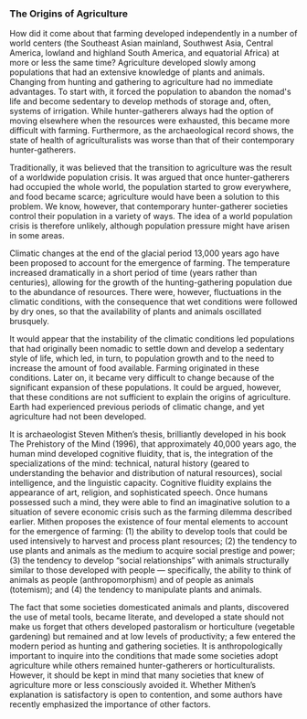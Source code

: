 ### The Origins of Agriculture

How did it come about that farming developed independently in a number of world centers (the Southeast Asian mainland, Southwest Asia, Central America, lowland and highland South America, and equatorial Africa) at more or less the same time? Agriculture developed slowly among populations that had an extensive knowledge of plants and animals. Changing from hunting and gathering to agriculture had no immediate advantages. To start with, it forced the population to abandon the nomad's life and become sedentary to develop methods of storage and, often, systems of irrigation. While hunter-gatherers always had the option of moving elsewhere when the resources were exhausted, this became more difficult with farming. Furthermore, as the archaeological record shows, the state of health of agriculturalists was worse than that of their contemporary hunter-gatherers.

Traditionally, it was believed that the transition to agriculture was the result of a worldwide population crisis. It was argued that once hunter-gatherers had occupied the whole world, the population started to grow everywhere, and food became scarce; agriculture would have been a solution to this problem. We know, however, that contemporary hunter-gatherer societies control their population in a variety of ways. The idea of a world population crisis is therefore unlikely, although population pressure might have arisen in some areas.

Climatic changes at the end of the glacial period 13,000 years ago have been proposed to account for the emergence of farming. The temperature increased dramatically in a short period of time (years rather than centuries), allowing for the growth of the hunting-gathering population due to the abundance of resources. There were, however, fluctuations in the climatic conditions, with the consequence that wet conditions were followed by dry ones, so that the availability of plants and animals oscillated brusquely.

It would appear that the instability of the climatic conditions led populations that had originally been nomadic to settle down and develop a sedentary style of life, which led, in turn, to population growth and to the need to increase the amount of food available. Farming originated in these conditions. Later on, it became very difficult to change because of the significant expansion of these populations. It could be argued, however, that these conditions are not sufficient to explain the origins of agriculture. Earth had experienced previous periods of climatic change, and yet agriculture had not been developed.

It is archaeologist Steven Mithen’s thesis, brilliantly developed in his book The Prehistory of the Mind (1996), that approximately 40,000 years ago, the human mind developed cognitive fluidity, that is, the integration of the specializations of the mind: technical, natural history (geared to understanding the behavior and distribution of natural resources), social intelligence, and the linguistic capacity. Cognitive fluidity explains the appearance of art, religion, and sophisticated speech. Once humans possessed such a mind, they were able to find an imaginative solution to a situation of severe economic crisis such as the farming dilemma described earlier. Mithen proposes the existence of four mental elements to account for the emergence of farming: (1) the ability to develop tools that could be used intensively to harvest and process plant resources; (2) the tendency to use plants and animals as the medium to acquire social prestige and power; (3) the tendency to develop “social relationships” with animals structurally similar to those developed with people — specifically, the ability to think of animals as people (anthropomorphism) and of people as animals (totemism); and (4) the tendency to manipulate plants and animals.

The fact that some societies domesticated animals and plants, discovered the use of metal tools, became literate, and developed a state should not make us forget that others developed pastoralism or horticulture (vegetable gardening) but remained 	 and at low levels of productivity; a few entered the modern period as hunting and gathering societies. It is anthropologically important to inquire into the conditions that made some societies adopt agriculture while others remained hunter-gatherers or horticulturalists. However, it should be kept in mind that many societies that knew of agriculture more or less consciously avoided it. Whether Mithen’s explanation is satisfactory is open to contention, and some authors have recently emphasized the importance of other factors.